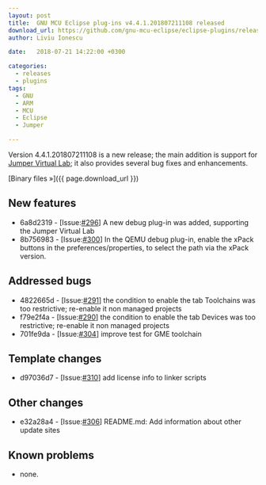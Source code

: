 ```yaml
---
layout: post
title:  GNU MCU Eclipse plug-ins v4.4.1.201807211108 released
download_url: https://github.com/gnu-mcu-eclipse/eclipse-plugins/releases/tag/v4.4.1-201807211108
author: Liviu Ionescu

date:   2018-07-21 14:22:00 +0300

categories:
  - releases
  - plugins
tags:
  - GNU
  - ARM
  - MCU
  - Eclipse
  - Jumper

---
```


Version 4.4.1.201807211108 is a new release; the main addition is support for 
[Jumper Virtual Lab](https://jumper.io); it also provides several bug fixes and 
enhancements.

[Binary files »]({{ page.download_url }})


## New features

* 6a8d2319 - [Issue:[#296](https://github.com/gnu-mcu-eclipse/eclipse-plugins/issues/296)] 
A new debug plug-in was added, supporting the Jumper Virtual Lab
* 8b756983 - [Issue:[#300](https://github.com/gnu-mcu-eclipse/eclipse-plugins/issues/300)] 
In the QEMU debug plug-in, enable the xPack buttons in the preferences/properties, 
to select the path via the xPack version.

## Addressed bugs

* 4822665d - [Issue:[#291](https://github.com/gnu-mcu-eclipse/eclipse-plugins/issues/291)] 
the condition to enable the tab Toolchains was too restrictive; re-enable it
non managed projects
* f79e2f4a - [Issue:[#290](https://github.com/gnu-mcu-eclipse/eclipse-plugins/issues/290)] 
the condition to enable the tab Devices was too restrictive; re-enable it
non managed projects
* 701fe9da - [Issue:[#304](https://github.com/gnu-mcu-eclipse/eclipse-plugins/issues/304)] 
improve test for GME toolchain

## Template changes

* d97036d7 - [Issue:[#310](https://github.com/gnu-mcu-eclipse/eclipse-plugins/issues/310)] 
add license info to linker scripts

## Other changes

* e32a28a4 - [Issue:[#306](https://github.com/gnu-mcu-eclipse/eclipse-plugins/issues/306)] 
README.md: Add information about other update sites 

## Known problems

* none.
